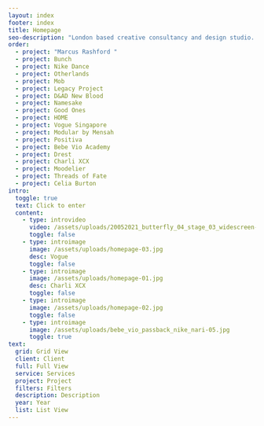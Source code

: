 ```yaml
---
layout: index
footer: index
title: Homepage
seo-description: "London based creative consultancy and design studio. "
order:
  - project: "Marcus Rashford "
  - project: Bunch
  - project: Nike Dance
  - project: Otherlands
  - project: Mob
  - project: Legacy Project
  - project: D&AD New Blood
  - project: Namesake
  - project: Good Ones
  - project: HOME
  - project: Vogue Singapore
  - project: Modular by Mensah
  - project: Positiva
  - project: Bebe Vio Academy
  - project: Drest
  - project: Charli XCX
  - project: Moodelier
  - project: Threads of Fate
  - project: Celia Burton
intro:
  toggle: true
  text: Click to enter
  content:
    - type: introvideo
      video: /assets/uploads/20052021_butterfly_04_stage_03_widescreen-1-.mp4
      toggle: false
    - type: introimage
      image: /assets/uploads/homepage-03.jpg
      desc: Vogue
      toggle: false
    - type: introimage
      image: /assets/uploads/homepage-01.jpg
      desc: Charli XCX
      toggle: false
    - type: introimage
      image: /assets/uploads/homepage-02.jpg
      toggle: false
    - type: introimage
      image: /assets/uploads/bebe_vio_passback_nike_nari-05.jpg
      toggle: true
text:
  grid: Grid View
  client: Client
  full: Full View
  service: Services
  project: Project
  filters: Filters
  description: Description
  year: Year
  list: List View
---
```


